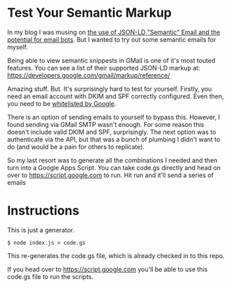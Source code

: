 # Test Your Semantic Markup

In my blog I was musing on [the use of JSON-LD "Semantic" Email and the potential for email bots](https://jonathannen.com/semantic-email.html). But I wanted to try out some semantic emails for myself.

Being able to view semantic snippests in GMail is one of it's most touted features. You can see a list of their supported JSON-LD markup at: https://developers.google.com/gmail/markup/reference/

Amazing stuff. But. It's surprisingly hard to test for yourself. Firstly, you need an email account with DKIM and SPF correctly configured. Even then, you need to be [whitelisted by Google](https://developers.google.com/gmail/markup/registering-with-google).

There is an option of sending emails to yourself to bypass this. However, I found sending via GMail SMTP wasn't enough. For some reason this doesn't include valid DKIM and SPF, surprisingly. The next option was to authenticate via the API, but that was a bunch of plumbing I didn't want to do (and would be a pain for others to replicate).

So my last resort was to generate all the combinations I needed and then turn into a Google Apps Script. You can take code.gs directly and head on over to https://script.google.com to run. Hit run and it'll send a series of emails 

# Instructions

This is just a generator.

    $ node index.js > code.gs

This re-generates the code.gs file, which is already checked in to this repo.

If you head over to https://script.google.com you'll be able to use this code.gs file to run the scripts.